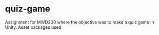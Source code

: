 # quiz-game
Assignment for MWD230 where the objective was to make a quiz game in Unity. Asset packages used
